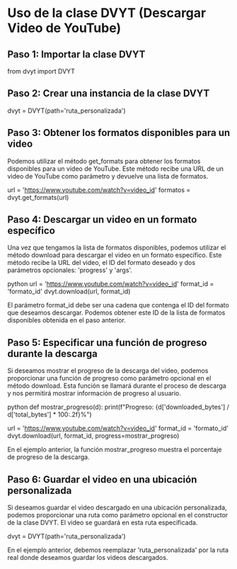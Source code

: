 # Uso de la clase DVYT (Descargar Video de YouTube)


## Paso 1: Importar la clase DVYT

from dvyt import DVYT


## Paso 2: Crear una instancia de la clase DVYT

dvyt = DVYT(path='ruta_personalizada')


## Paso 3: Obtener los formatos disponibles para un video

Podemos utilizar el método get_formats para obtener los formatos disponibles para un video de YouTube. Este método recibe una URL de un video de YouTube como parámetro y devuelve una lista de formatos.

url = 'https://www.youtube.com/watch?v=video_id'
formatos = dvyt.get_formats(url)


## Paso 4: Descargar un video en un formato específico

Una vez que tengamos la lista de formatos disponibles, podemos utilizar el método download para descargar el video en un formato específico. Este método recibe la URL del video, el ID del formato deseado y dos parámetros opcionales: 'progress' y 'args'.

python
url = 'https://www.youtube.com/watch?v=video_id'
format_id = 'formato_id'
dvyt.download(url, format_id)


El parámetro format_id debe ser una cadena que contenga el ID del formato que deseamos descargar. Podemos obtener este ID de la lista de formatos disponibles obtenida en el paso anterior.

## Paso 5: Especificar una función de progreso durante la descarga

Si deseamos mostrar el progreso de la descarga del video, podemos proporcionar una función de progreso como parámetro opcional en el método download. Esta función se llamará durante el proceso de descarga y nos permitirá mostrar información de progreso al usuario.

python
def mostrar_progreso(d):
    print(f"Progreso: {d['downloaded_bytes'] / d['total_bytes'] * 100:.2f}%")

url = 'https://www.youtube.com/watch?v=video_id'
format_id = 'formato_id'
dvyt.download(url, format_id, progress=mostrar_progreso)


En el ejemplo anterior, la función mostrar_progreso muestra el porcentaje de progreso de la descarga.

## Paso 6: Guardar el video en una ubicación personalizada

Si deseamos guardar el video descargado en una ubicación personalizada, podemos proporcionar una ruta como parámetro opcional en el constructor de la clase DVYT. El video se guardará en esta ruta especificada.


dvyt = DVYT(path='ruta_personalizada')


En el ejemplo anterior, debemos reemplazar 'ruta_personalizada' por la ruta real donde deseamos guardar los videos descargados.